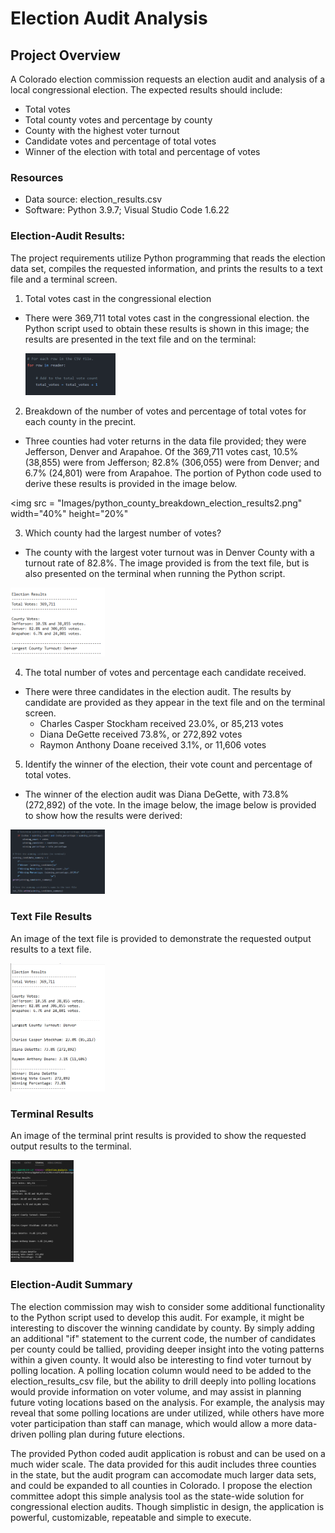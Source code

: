 # Election Audit Analysis

## Project Overview
A Colorado election commission requests an election audit and analysis of a local congressional election. The expected results should include:
- Total votes
- Total county votes and percentage by county
- County with the highest voter turnout
- Candidate votes and percentage of total votes
- Winner of the election with total and percentage of votes

### Resources
- Data source: election_results.csv
- Software: Python 3.9.7; Visual Studio Code 1.6.22

### Election-Audit Results:
The project requirements utilize Python programming that reads the election data set, compiles the requested information, and prints the results to a text file and a terminal screen. 

1. Total votes cast in the congressional election
  - There were 369,711 total votes cast in the congressional election. the Python script used to obtain these results is shown in this image; the results are presented in the text file and on the terminal:
  
     <img src = "Images/python_total_votes_for_statement.png" width = "30%" height = "10%">
     
2. Breakdown of the number of votes and percentage of total votes for each county in the precint.
  - Three counties had voter returns in the data file provided; they were Jefferson, Denver and Arapahoe. Of the 369,711 votes cast, 10.5% (38,855) were from Jefferson; 82.8% (306,055) were from Denver; and 6.7% (24,801) were from Arapahoe. The portion of Python code used to derive these results is provided in the image below.

  <img src = "Images/python_county_breakdown_election_results2.png" width="40%" height="20%"
  
3. Which county had the largest number of votes?
  - The county with the largest voter turnout was in Denver County with a turnout rate of 82.8%. The image provided is from the text file, but is also presented on the terminal when running the Python script.

<img src = "Images/text_file_results_county_with_high_turnout.png" width = "30%" height = "10%">

4. The total number of votes and percentage each candidate received.
  - There were three candidates in the election audit. The results by candidate are provided as they appear in the text file and on the terminal screen.
    - Charles Casper Stockham received 23.0%, or 85,213 votes
    - Diana DeGette received 73.8%, or 272,892 votes
    - Raymon Anthony Doane received 3.1%, or 11,606 votes

5. Identify the winner of the election, their vote count and percentage of total votes.
  - The winner of the election audit was Diana DeGette, with 73.8% (272,892) of the vote. In the image below, the image below is provided to show how the results were derived:

  <img src = "Images/python_winning_candidate.png" width = "30%" height = "10%">

### Text File Results
An image of the text file is provided to demonstrate the requested output results to a text file.
 
  <img src = "Images/summary_election_audit_text_file.png" width = "30%" height = "10%">
 
 ### Terminal Results
 An image of the terminal print results is provided to show the requested output results to the terminal.
 
 <img src = "Images/terminal_view_results.png" width = "20%" height = "10%">
 
### Election-Audit Summary
The election commission may wish to consider some additional functionality to the Python script used to develop this audit. For example, it might be interesting to discover the winning candidate by county. By simply adding an additional "if" statement to the current code, the number of candidates per county could be tallied, providing deeper insight into the voting patterns within a given county. It would also be interesting to find voter turnout by polling location. A polling location column would need to be added to the election_results_csv file, but the ability to drill deeply into polling locations would provide information on voter volume, and may assist in planning future voting locations based on the analysis. For example, the analysis may reveal that some polling locations are under utilized, while others have more voter participation than staff can manage, which would allow a more data-driven polling plan during future elections.

The provided Python coded audit application is robust and can be used on a much wider scale. The data provided for this audit includes three counties in the state, but the audit program can accomodate much larger data sets, and could be expanded to all counties in Colorado. I propose the election committee adopt this simple analysis tool as the state-wide solution for congressional election audits. Though simplistic in design, the application is powerful, customizable, repeatable and simple to execute.



